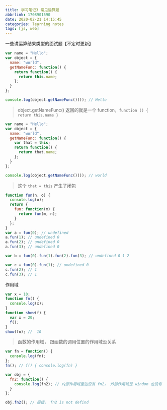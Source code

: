 ```yaml
---
title: 学习笔记3 常见运算题
abbrlink: 1708901590
date: 2020-02-21 14:15:45
categories: learning notes
tags: [js, web]
---
```


一些讲运算结果类型的面试题【不定时更新】
<!-- more -->

```js
var name = "Hello";
var object = {
  name: "world",
  getNameFunc: function() {
    return function() {
      return this.name;
    };
  }
};

console.log(object.getNameFunc()()); // Hello
```

> object.getNameFunc() 返回的就是一个 function，`function () { return this.name }`

```js
var name = "Hello";
var object = {
  name: "world",
  getNameFunc: function() {
    var that = this;
    return function() {
      return that.name;
    };
  }
};

console.log(object.getNameFunc()()); // world
```

> 这个 `that = this` 产生了闭包

```js
function fun(n, o) {
  console.log(o);
  return {
    fun: function(m) {
      return fun(m, n);
    }
  };
}
var a = fun(0); // undefined
a.fun(1); // undefined 0
a.fun(2); // undefined 0
a.fun(3); // undefined 0

var b = fun(0).fun(1).fun(2).fun(3); // undefined 0 1 2

var c = fun(0).fun(1); // undefined 0
c.fun(2); // 1
c.fun(3); // 1
```

作用域

```js
var x = 10;
function fn() {
  console.log(x);
}
function show(f) {
  var x = 20;
  f();
}
show(fn); //  10
```

> 函数的作用域， 跟函数的调用位置的作用域没关系

```js
var fn = function() {
  console.log(fn);
};
fn(); // f() { console.log(fn) }

var obj = {
  fn2: function() {
    console.log(fn2); // 内部作用域里边没有 fn2， 外部作用域是 windon 也没有
  }
};

obj.fn2(); // 报错， fn2 is not defind
```
